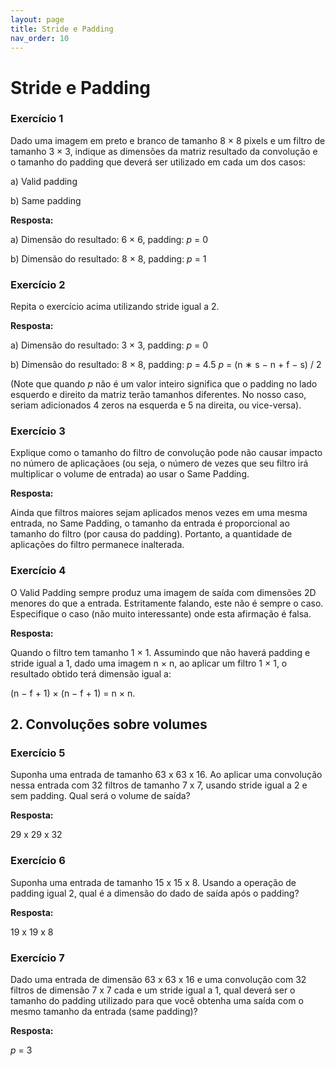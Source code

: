 ```yaml
---
layout: page
title: Stride e Padding
nav_order: 10
---
```


# Stride e Padding

### Exercício 1

Dado uma imagem em preto e branco de tamanho 8 × 8 pixels e um filtro
de tamanho 3 × 3, indique as dimensões da matriz resultado da convolução e o tamanho do padding que deverá ser utilizado em cada um dos casos:

a) Valid padding

b) Same padding

**Resposta:**

a) Dimensão do resultado: 6 × 6, padding: $p$ = 0

b) Dimensão do resultado: 8 × 8, padding: $p$ = 1

### Exercício 2

Repita o exercício acima utilizando stride igual a 2.

**Resposta:**

a) Dimensão do resultado: 3 × 3, padding: $p$ = 0

b) Dimensão do resultado: 8 × 8, padding: $p$ = 4.5 $p$ = (n ∗ s − n + f − s) / 2

(Note que quando $p$ não é um valor inteiro significa que o padding no lado esquerdo e direito da matriz terão tamanhos diferentes. No nosso caso, seriam adicionados 4 zeros na esquerda e 5 na direita, ou vice-versa).

### Exercício 3

Explique como o tamanho do filtro de convolução pode não causar impacto no número de aplicaçãoes (ou seja, o número de vezes que seu filtro irá multiplicar o volume de entrada) ao usar o Same Padding.

**Resposta:**

Ainda que filtros maiores sejam aplicados menos vezes em uma mesma
entrada, no Same Padding, o tamanho da entrada é proporcional ao tamanho do filtro (por causa do padding). Portanto, a quantidade de aplicações do filtro permanece inalterada.

### Exercício 4

O Valid Padding sempre produz uma imagem de saída com dimensões
2D menores do que a entrada. Estritamente falando, este não é sempre o caso. Especifique o caso (não muito interessante) onde esta afirmação é falsa.

**Resposta:**

Quando o filtro tem tamanho 1 × 1. Assumindo que não haverá padding e stride igual a 1, dado uma imagem n × n, ao aplicar um filtro 1 × 1, o resultado obtido terá dimensão igual a:

(n − f + 1) × (n − f + 1) = n × n.

## 2. Convoluções sobre volumes

### Exercício 5

Suponha uma entrada de tamanho 63 x 63 x 16. Ao aplicar uma convolução nessa entrada com 32 filtros de tamanho 7 x 7, usando stride igual a 2 e sem padding. Qual será o volume de saída?

**Resposta:**

29 x 29 x 32

### Exercício 6

Suponha uma entrada de tamanho 15 x 15 x 8. Usando a operação de padding igual 2, qual é a dimensão do dado de saída após o padding?

**Resposta:**

19 x 19 x 8

### Exercício 7

Dado uma entrada de dimensão 63 x 63 x 16 e uma convolução com 32 filtros de dimensão 7 x 7 cada e um stride igual a 1, qual deverá ser o tamanho do padding utilizado para que você obtenha uma saída com o mesmo tamanho da entrada (same padding)?


**Resposta:**

$p$ = 3
